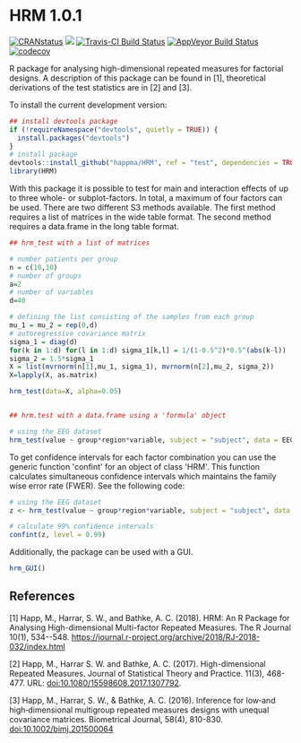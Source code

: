# HRM 1.0.1

[![CRANstatus](https://www.r-pkg.org/badges/version/HRM)](https://cran.r-project.org/package=HRM)
[![](https://cranlogs.r-pkg.org/badges/HRM)](https://cran.r-project.org/package=HRM)
[![Travis-CI Build Status](https://travis-ci.org/happma/HRM.svg?branch=test)](https://travis-ci.org/happma/HRM)
[![AppVeyor Build Status](https://ci.appveyor.com/api/projects/status/github/happma/HRM?branch=test&svg=true)](https://ci.appveyor.com/project/happma/HRM)
[![codecov](https://codecov.io/gh/happma/HRM/branch/test/graph/badge.svg)](https://codecov.io/gh/happma/HRM)


R package for analysing high-dimensional repeated measures for factorial designs. A description of this package can be found in [1], theoretical derivations of the test statistics are in [2] and [3].



To install the current development version:

``` r
## install devtools package
if (!requireNamespace("devtools", quietly = TRUE)) {
  install.packages("devtools")
}
# install package
devtools::install_github("happma/HRM", ref = "test", dependencies = TRUE)
library(HRM)
```

With this package it is possible to test for main and interaction effects of up to three whole- or subplot-factors. In total, a maximum of four factors can be used. There are two different S3 methods available. The first method requires a list of matrices in the wide table format. The second method requires a data.frame in the long table format.

``` r
## hrm_test with a list of matrices

# number patients per group
n = c(10,10)
# number of groups
a=2
# number of variables
d=40

# defining the list consisting of the samples from each group
mu_1 = mu_2 = rep(0,d)
# autoregressive covariance matrix
sigma_1 = diag(d)
for(k in 1:d) for(l in 1:d) sigma_1[k,l] = 1/(1-0.5^2)*0.5^(abs(k-l))
sigma_2 = 1.5*sigma_1
X = list(mvrnorm(n[1],mu_1, sigma_1), mvrnorm(n[2],mu_2, sigma_2))
X=lapply(X, as.matrix)

hrm_test(data=X, alpha=0.05)


## hrm.test with a data.frame using a 'formula' object

# using the EEG dataset
hrm_test(value ~ group*region*variable, subject = "subject", data = EEG)
```

To get confidence intervals for each factor combination you can use the generic function 'confint' for an object of class 'HRM'. This function calculates simultaneous confidence intervals which maintains the family wise error rate (FWER).
See the following code:

``` r
# using the EEG dataset
z <- hrm_test(value ~ group*region*variable, subject = "subject", data = EEG)

# calculate 99% confidence intervals
confint(z, level = 0.99)

```

Additionally, the package can be used with a GUI.
``` r
hrm_GUI()
```

## References

[1] Happ, M., Harrar, S. W., and Bathke, A. C. (2018). HRM: An R Package for Analysing High-dimensional Multi-factor Repeated Measures. The R Journal 10(1), 534--548. <a href="https://journal.r-project.org/archive/2018/RJ-2018-032/index.html">https://journal.r-project.org/archive/2018/RJ-2018-032/index.html</a>


[2] Happ, M., Harrar S. W. and Bathke, A. C. (2017). High-dimensional Repeated
  Measures. Journal of Statistical Theory and Practice. 11(3), 468-477. URL:
  <a href="https://doi.org/10.1080/15598608.2017.1307792">doi:10.1080/15598608.2017.1307792</a>.
  
[3] Happ, M., Harrar, S. W., & Bathke, A. C. (2016). Inference for low‐and high‐dimensional multigroup repeated measures designs with unequal covariance matrices. Biometrical Journal, 58(4), 810-830. <a href = "https://doi.org/10.1002/bimj.201500064">doi:10.1002/bimj.201500064</a>
